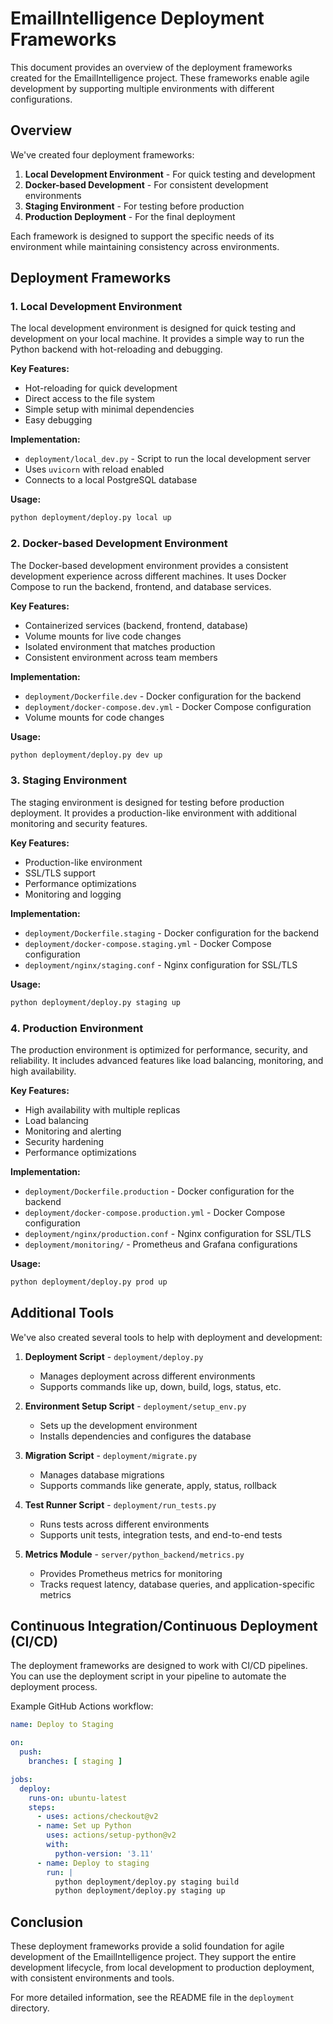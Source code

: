 # EmailIntelligence Deployment Frameworks

This document provides an overview of the deployment frameworks created for the EmailIntelligence project. These frameworks enable agile development by supporting multiple environments with different configurations.

## Overview

We've created four deployment frameworks:

1. **Local Development Environment** - For quick testing and development
2. **Docker-based Development** - For consistent development environments
3. **Staging Environment** - For testing before production
4. **Production Deployment** - For the final deployment

Each framework is designed to support the specific needs of its environment while maintaining consistency across environments.

## Deployment Frameworks

### 1. Local Development Environment

The local development environment is designed for quick testing and development on your local machine. It provides a simple way to run the Python backend with hot-reloading and debugging.

**Key Features:**
- Hot-reloading for quick development
- Direct access to the file system
- Simple setup with minimal dependencies
- Easy debugging

**Implementation:**
- `deployment/local_dev.py` - Script to run the local development server
- Uses `uvicorn` with reload enabled
- Connects to a local PostgreSQL database

**Usage:**
```bash
python deployment/deploy.py local up
```

### 2. Docker-based Development Environment

The Docker-based development environment provides a consistent development experience across different machines. It uses Docker Compose to run the backend, frontend, and database services.

**Key Features:**
- Containerized services (backend, frontend, database)
- Volume mounts for live code changes
- Isolated environment that matches production
- Consistent environment across team members

**Implementation:**
- `deployment/Dockerfile.dev` - Docker configuration for the backend
- `deployment/docker-compose.dev.yml` - Docker Compose configuration
- Volume mounts for code changes

**Usage:**
```bash
python deployment/deploy.py dev up
```

### 3. Staging Environment

The staging environment is designed for testing before production deployment. It provides a production-like environment with additional monitoring and security features.

**Key Features:**
- Production-like environment
- SSL/TLS support
- Performance optimizations
- Monitoring and logging

**Implementation:**
- `deployment/Dockerfile.staging` - Docker configuration for the backend
- `deployment/docker-compose.staging.yml` - Docker Compose configuration
- `deployment/nginx/staging.conf` - Nginx configuration for SSL/TLS

**Usage:**
```bash
python deployment/deploy.py staging up
```

### 4. Production Environment

The production environment is optimized for performance, security, and reliability. It includes advanced features like load balancing, monitoring, and high availability.

**Key Features:**
- High availability with multiple replicas
- Load balancing
- Monitoring and alerting
- Security hardening
- Performance optimizations

**Implementation:**
- `deployment/Dockerfile.production` - Docker configuration for the backend
- `deployment/docker-compose.production.yml` - Docker Compose configuration
- `deployment/nginx/production.conf` - Nginx configuration for SSL/TLS
- `deployment/monitoring/` - Prometheus and Grafana configurations

**Usage:**
```bash
python deployment/deploy.py prod up
```

## Additional Tools

We've also created several tools to help with deployment and development:

1. **Deployment Script** - `deployment/deploy.py`
   - Manages deployment across different environments
   - Supports commands like up, down, build, logs, status, etc.

2. **Environment Setup Script** - `deployment/setup_env.py`
   - Sets up the development environment
   - Installs dependencies and configures the database

3. **Migration Script** - `deployment/migrate.py`
   - Manages database migrations
   - Supports commands like generate, apply, status, rollback

4. **Test Runner Script** - `deployment/run_tests.py`
   - Runs tests across different environments
   - Supports unit tests, integration tests, and end-to-end tests

5. **Metrics Module** - `server/python_backend/metrics.py`
   - Provides Prometheus metrics for monitoring
   - Tracks request latency, database queries, and application-specific metrics

## Continuous Integration/Continuous Deployment (CI/CD)

The deployment frameworks are designed to work with CI/CD pipelines. You can use the deployment script in your pipeline to automate the deployment process.

Example GitHub Actions workflow:
```yaml
name: Deploy to Staging

on:
  push:
    branches: [ staging ]

jobs:
  deploy:
    runs-on: ubuntu-latest
    steps:
      - uses: actions/checkout@v2
      - name: Set up Python
        uses: actions/setup-python@v2
        with:
          python-version: '3.11'
      - name: Deploy to staging
        run: |
          python deployment/deploy.py staging build
          python deployment/deploy.py staging up
```

## Conclusion

These deployment frameworks provide a solid foundation for agile development of the EmailIntelligence project. They support the entire development lifecycle, from local development to production deployment, with consistent environments and tools.

For more detailed information, see the README file in the `deployment` directory.